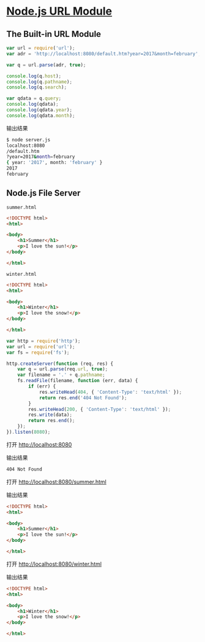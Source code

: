 # [Node.js URL Module](https://www.w3schools.com/nodejs/nodejs_url.asp)

## The Built-in URL Module

```js
var url = require('url');
var adr = 'http://localhost:8080/default.htm?year=2017&month=february';

var q = url.parse(adr, true);

console.log(q.host);
console.log(q.pathname);
console.log(q.search);

var qdata = q.query;
console.log(qdata);
console.log(qdata.year);
console.log(qdata.month);
```

输出结果

```bash
$ node server.js
localhost:8080
/default.htm
?year=2017&month=february
{ year: '2017', month: 'february' }
2017
february
```

## Node.js File Server

`summer.html`

```html
<!DOCTYPE html>
<html>

<body>
    <h1>Summer</h1>
    <p>I love the sun!</p>
</body>

</html>
```

`winter.html`

```html
<!DOCTYPE html>
<html>

<body>
    <h1>Winter</h1>
    <p>I love the snow!</p>
</body>

</html>
```

```js
var http = require('http');
var url = require('url');
var fs = require('fs');

http.createServer(function (req, res) {
    var q = url.parse(req.url, true);
    var filename = '.' + q.pathname;
    fs.readFile(filename, function (err, data) {
        if (err) {
            res.writeHead(404, { 'Content-Type': 'text/html' });
            return res.end('404 Not Found');
        }
        res.writeHead(200, { 'Content-Type': 'text/html' });
        res.write(data);
        return res.end();
    });
}).listen(8080);
```

打开 <http://localhost:8080>

输出结果

```html
404 Not Found
```

打开 <http://localhost:8080/summer.html>

输出结果

```html
<!DOCTYPE html>
<html>

<body>
    <h1>Summer</h1>
    <p>I love the sun!</p>
</body>

</html>
```

打开 <http://localhost:8080/winter.html>

输出结果

```html
<!DOCTYPE html>
<html>

<body>
    <h1>Winter</h1>
    <p>I love the snow!</p>
</body>

</html>
```
